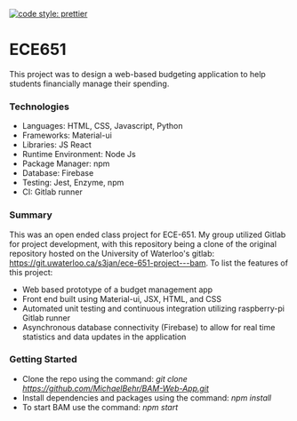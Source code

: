[![code style: prettier](https://img.shields.io/badge/code_style-prettier-ff69b4.svg?style=flat-square)](https://github.com/prettier/prettier) 

# ECE651
This project was to design a web-based budgeting application to help students financially manage their spending. 

### Technologies
* Languages: HTML, CSS, Javascript, Python
* Frameworks: Material-ui
* Libraries: JS React
* Runtime Environment: Node Js
* Package Manager: npm
* Database: Firebase
* Testing: Jest, Enzyme, npm
* CI: Gitlab runner

### Summary
This was an open ended class project for ECE-651. My group utilized Gitlab for project development, with this repository being a clone of the original repository hosted on the University of Waterloo's gitlab: https://git.uwaterloo.ca/s3jan/ece-651-project---bam. To list the features of this project:

* Web based prototype of a budget management app
* Front end built using Material-ui, JSX, HTML, and CSS
* Automated unit testing and continuous integration utilizing raspberry-pi Gitlab runner
* Asynchronous database connectivity (Firebase) to allow for real time statistics and data updates in the application

### Getting Started
* Clone the repo using the command: *git clone https://github.com/MichaelBehr/BAM-Web-App.git*
* Install dependencies and packages using the command: *npm install*
* To start BAM use the command: *npm start*
